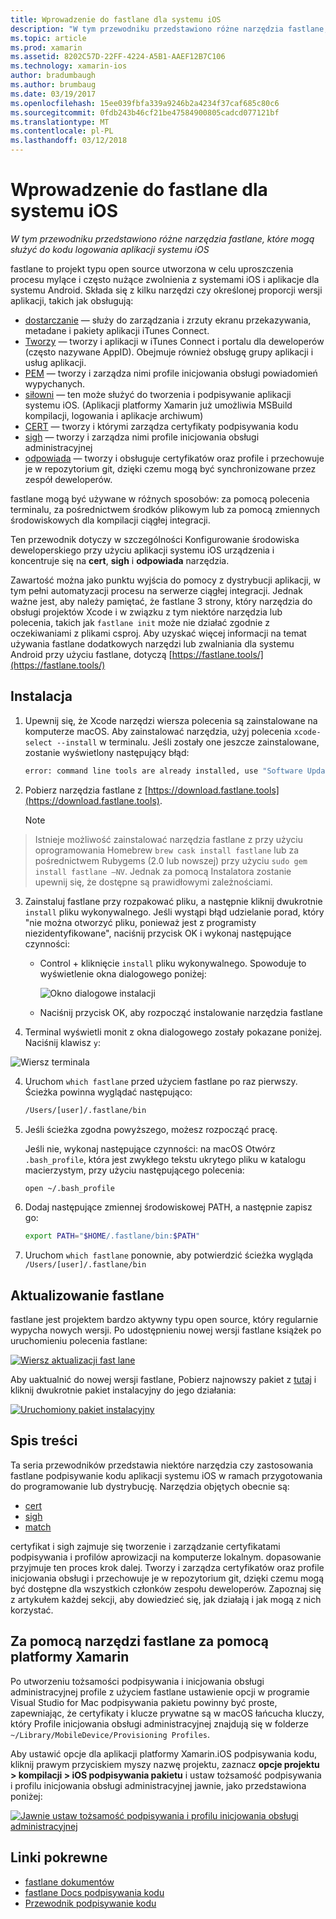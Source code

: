 ```yaml
---
title: Wprowadzenie do fastlane dla systemu iOS
description: "W tym przewodniku przedstawiono różne narzędzia fastlane, które mogą służyć do kodu logowania aplikacji systemu iOS"
ms.topic: article
ms.prod: xamarin
ms.assetid: 8202C57D-22FF-4224-A5B1-AAEF12B7C106
ms.technology: xamarin-ios
author: bradumbaugh
ms.author: brumbaug
ms.date: 03/19/2017
ms.openlocfilehash: 15ee039fbfa339a9246b2a4234f37caf685c80c6
ms.sourcegitcommit: 0fdb243b46cf21be47584900805cadcd077121bf
ms.translationtype: MT
ms.contentlocale: pl-PL
ms.lasthandoff: 03/12/2018
---
```

# <a name="introduction-to-fastlane-for-ios"></a>Wprowadzenie do fastlane dla systemu iOS

_W tym przewodniku przedstawiono różne narzędzia fastlane, które mogą służyć do kodu logowania aplikacji systemu iOS_

fastlane to projekt typu open source utworzona w celu uproszczenia procesu mylące i często nużące zwolnienia z systemami iOS i aplikacje dla systemu Android. Składa się z kilku narzędzi czy określonej proporcji wersji aplikacji, takich jak obsługują:

- [dostarczanie](https://github.com/fastlane/fastlane/tree/master/deliver#readme) — służy do zarządzania i zrzuty ekranu przekazywania, metadane i pakiety aplikacji iTunes Connect.
- [Tworzy](https://github.com/fastlane/fastlane/tree/master/produce#readme) — tworzy i aplikacji w iTunes Connect i portalu dla deweloperów (często nazywane AppID). Obejmuje również obsługę grupy aplikacji i usług aplikacji.
- [PEM](https://github.com/fastlane/fastlane/tree/master/pem#readme) — tworzy i zarządza nimi profile inicjowania obsługi powiadomień wypychanych.
- [siłowni](https://github.com/fastlane/fastlane/tree/master/gym#readme) — ten może służyć do tworzenia i podpisywanie aplikacji systemu iOS. (Aplikacji platformy Xamarin już umożliwia MSBuild kompilacji, logowania i aplikacje archiwum)
- [CERT](https://github.com/fastlane/fastlane/tree/master/cert#readme) — tworzy i którymi zarządza certyfikaty podpisywania kodu 
- [sigh](https://github.com/fastlane/fastlane/tree/master/sigh#readme) — tworzy i zarządza nimi profile inicjowania obsługi administracyjnej
- [odpowiada](https://github.com/fastlane/fastlane/tree/master/match#readme) — tworzy i obsługuje certyfikatów oraz profile i przechowuje je w repozytorium git, dzięki czemu mogą być synchronizowane przez zespół deweloperów.

fastlane mogą być używane w różnych sposobów: za pomocą polecenia terminalu, za pośrednictwem środków plikowym lub za pomocą zmiennych środowiskowych dla kompilacji ciągłej integracji. 

Ten przewodnik dotyczy w szczególności Konfigurowanie środowiska deweloperskiego przy użyciu aplikacji systemu iOS urządzenia i koncentruje się na **cert**, **sigh** i **odpowiada** narzędzia. 

Zawartość można jako punktu wyjścia do pomocy z dystrybucji aplikacji, w tym pełni automatyzacji procesu na serwerze ciągłej integracji. Jednak ważne jest, aby należy pamiętać, że fastlane 3 strony, który narzędzia do obsługi projektów Xcode i w związku z tym niektóre narzędzia lub polecenia, takich jak `fastlane init` może nie działać zgodnie z oczekiwaniami z plikami csproj. Aby uzyskać więcej informacji na temat używania fastlane dodatkowych narzędzi lub zwalniania dla systemu Android przy użyciu fastlane, dotyczą [https://fastlane.tools/](https://fastlane.tools/)

<a name="Installation" />

## <a name="installation"></a>Instalacja

1. Upewnij się, że Xcode narzędzi wiersza polecenia są zainstalowane na komputerze macOS. Aby zainstalować narzędzia, użyj polecenia `xcode-select --install` w terminalu. Jeśli zostały one jeszcze zainstalowane, zostanie wyświetlony następujący błąd:

    ```bash
    error: command line tools are already installed, use "Software Update" to install updates
    ```

2. Pobierz narzędzia fastlane z [https://download.fastlane.tools](https://download.fastlane.tools). 

    > [!NOTE]
> Istnieje możliwość zainstalować narzędzia fastlane z przy użyciu oprogramowania Homebrew `brew cask install fastlane` lub za pośrednictwem Rubygems (2.0 lub nowszej) przy użyciu `sudo gem install fastlane –NV`. Jednak za pomocą Instalatora zostanie upewnij się, że dostępne są prawidłowymi zależnościami. 

3. Zainstaluj fastlane przy rozpakować pliku, a następnie kliknij dwukrotnie `install` pliku wykonywalnego. Jeśli wystąpi błąd udzielanie porad, który "nie można otworzyć pliku, ponieważ jest z programisty niezidentyfikowane", naciśnij przycisk OK i wykonaj następujące czynności:
    - Control + kliknięcie `install` pliku wykonywalnego. Spowoduje to wyświetlenie okna dialogowego poniżej:

      ![](images/fastlane-image12.png "Okno dialogowe instalacji")
    
    - Naciśnij przycisk OK, aby rozpocząć instalowanie narzędzia fastlane

4. Terminal wyświetli monit z okna dialogowego zostały pokazane poniżej. Naciśnij klawisz `y`:

  ![](images/fastlane-image13.png "Wiersz terminala")
 
4. Uruchom `which fastlane` przed użyciem fastlane po raz pierwszy. Ścieżka powinna wyglądać następująco: 

    ```bash
    /Users/[user]/.fastlane/bin
    ```

5. Jeśli ścieżka zgodna powyższego, możesz rozpocząć pracę.

     Jeśli nie, wykonaj następujące czynności: na macOS Otwórz `.bash_profile`, która jest zwykłego tekstu ukrytego pliku w katalogu macierzystym, przy użyciu następującego polecenia:

    ```bash
    open ~/.bash_profile
    ```

6. Dodaj następujące zmiennej środowiskowej PATH, a następnie zapisz go: 

    ```bash
    export PATH="$HOME/.fastlane/bin:$PATH"
    ```

7.  Uruchom `which fastlane` ponownie, aby potwierdzić ścieżka wygląda `/Users/[user]/.fastlane/bin`


## <a name="updating-fastlane"></a>Aktualizowanie fastlane

fastlane jest projektem bardzo aktywny typu open source, który regularnie wypycha nowych wersji. Po udostępnieniu nowej wersji fastlane książek po uruchomieniu polecenia fastlane:

[![](images/fastlane-image0.png "Wiersz aktualizacji fast lane")](images/fastlane-image0.png#lightbox)


Aby uaktualnić do nowej wersji fastlane, Pobierz najnowszy pakiet z [tutaj](https://download.fastlane.tools) i kliknij dwukrotnie pakiet instalacyjny do jego działania:

[![](images/fastlane-image0a.png "Uruchomiony pakiet instalacyjny")](images/fastlane-image0a.png#lightbox)


## <a name="contents"></a>Spis treści

Ta seria przewodników przedstawia niektóre narzędzia czy zastosowania fastlane podpisywanie kodu aplikacji systemu iOS w ramach przygotowania do programowanie lub dystrybucję. Narzędzia objętych obecnie są:

- [cert](~/ios/deploy-test/provisioning/fastlane/cert.md)
- [sigh](~/ios/deploy-test/provisioning/fastlane/sigh.md)
- [match](~/ios/deploy-test/provisioning/fastlane/match.md)

certyfikat i sigh zajmuje się tworzenie i zarządzanie certyfikatami podpisywania i profilów aprowizacji na komputerze lokalnym. dopasowanie przyjmuje ten proces krok dalej. Tworzy i zarządza certyfikatów oraz profile inicjowania obsługi i przechowuje je w repozytorium git, dzięki czemu mogą być dostępne dla wszystkich członków zespołu deweloperów. Zapoznaj się z artykułem każdej sekcji, aby dowiedzieć się, jak działają i jak mogą z nich korzystać.

## <a name="using-fastlane-tools-with-xamarin"></a>Za pomocą narzędzi fastlane za pomocą platformy Xamarin

Po utworzeniu tożsamości podpisywania i inicjowania obsługi administracyjnej profile z użyciem fastlane ustawienie opcji w programie Visual Studio for Mac podpisywania pakietu powinny być proste, zapewniając, że certyfikaty i klucze prywatne są w macOS łańcucha kluczy, który Profile inicjowania obsługi administracyjnej znajdują się w folderze `~/Library/MobileDevice/Provisioning Profiles`.

Aby ustawić opcje dla aplikacji platformy Xamarin.iOS podpisywania kodu, kliknij prawym przyciskiem myszy nazwę projektu, zaznacz **opcje projektu > kompilacji > iOS podpisywania pakietu** i ustaw tożsamość podpisywania i profilu inicjowania obsługi administracyjnej jawnie, jako przedstawiona poniżej:

[![](images/fastlane-image11.png "Jawnie ustaw tożsamość podpisywania i profilu inicjowania obsługi administracyjnej")](images/fastlane-image11.png#lightbox)

## <a name="related-links"></a>Linki pokrewne

- [fastlane dokumentów](https://fastlane.tools/)
- [fastlane Docs podpisywania kodu](https://docs.fastlane.tools/codesigning/getting-started/)
- [Przewodnik podpisywanie kodu](https://codesigning.guide/)
